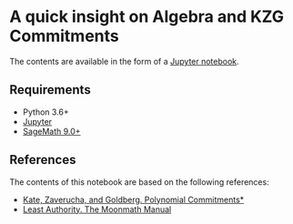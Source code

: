 # A quick insight on Algebra and KZG Commitments

The contents are available in the form of a [Jupyter notebook](algebra_and_kzg.ipynb).

## Requirements

- Python 3.6+
- [Jupyter](https://jupyter.org/install)
- [SageMath 9.0+](https://www.sagemath.org/download.html)

## References

The contents of this notebook are based on the following references:

- [Kate, Zaverucha, and Goldberg. Polynomial Commitments*](https://cacr.uwaterloo.ca/techreports/2010/cacr2010-10.pdf)   
- [Least Authority. The Moonmath Manual](https://github.com/LeastAuthority/moonmath-manual)